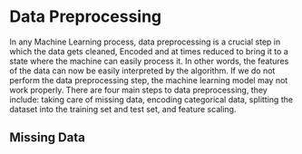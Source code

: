# Data Preprocessing

In any Machine Learning process, data preprocessing is a crucial step in which the data gets cleaned, Encoded and at times reduced to bring it to a state where the machine can easily process it. In other words, the features of the data can now be easily interpreted by the algorithm. If we do not perform the data preprocessing step, the machine learning model may not work properly. There are four main steps to data preprocessing, they include: taking care of missing data, encoding categorical data, splitting the dataset into the training set and test set, and feature scaling.

## Missing Data

